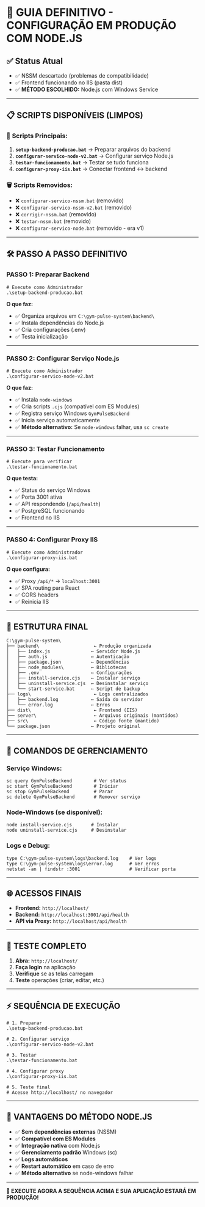# 🚀 GUIA DEFINITIVO - CONFIGURAÇÃO EM PRODUÇÃO COM NODE.JS

## ✅ Status Atual
- ✅ NSSM descartado (problemas de compatibilidade)
- ✅ Frontend funcionando no IIS (pasta dist)
- ✅ **MÉTODO ESCOLHIDO:** Node.js com Windows Service

---

## 📋 SCRIPTS DISPONÍVEIS (LIMPOS)

### 🎯 **Scripts Principais:**
1. **`setup-backend-producao.bat`** → Preparar arquivos do backend
2. **`configurar-servico-node-v2.bat`** → Configurar serviço Node.js
3. **`testar-funcionamento.bat`** → Testar se tudo funciona
4. **`configurar-proxy-iis.bat`** → Conectar frontend ↔ backend

### 🗑️ **Scripts Removidos:**
- ❌ `configurar-servico-nssm.bat` (removido)
- ❌ `configurar-servico-nssm-v2.bat` (removido)
- ❌ `corrigir-nssm.bat` (removido)
- ❌ `testar-nssm.bat` (removido)
- ❌ `configurar-servico-node.bat` (removido - era v1)

---

## 🛠️ PASSO A PASSO DEFINITIVO

### **PASSO 1: Preparar Backend**
```batch
# Execute como Administrador
.\setup-backend-producao.bat
```

**O que faz:**
- ✅ Organiza arquivos em `C:\gym-pulse-system\backend\`
- ✅ Instala dependências do Node.js
- ✅ Cria configurações (.env)
- ✅ Testa inicialização

---

### **PASSO 2: Configurar Serviço Node.js**
```batch
# Execute como Administrador
.\configurar-servico-node-v2.bat
```

**O que faz:**
- ✅ Instala `node-windows`
- ✅ Cria scripts `.cjs` (compatível com ES Modules)
- ✅ Registra serviço Windows `GymPulseBackend`
- ✅ Inicia serviço automaticamente
- ✅ **Método alternativo:** Se `node-windows` falhar, usa `sc create`

---

### **PASSO 3: Testar Funcionamento**
```batch
# Execute para verificar
.\testar-funcionamento.bat
```

**O que testa:**
- ✅ Status do serviço Windows
- ✅ Porta 3001 ativa
- ✅ API respondendo (`/api/health`)
- ✅ PostgreSQL funcionando
- ✅ Frontend no IIS

---

### **PASSO 4: Configurar Proxy IIS**
```batch
# Execute como Administrador
.\configurar-proxy-iis.bat
```

**O que configura:**
- ✅ Proxy `/api/*` → `localhost:3001`
- ✅ SPA routing para React
- ✅ CORS headers
- ✅ Reinicia IIS

---

## 📂 ESTRUTURA FINAL

```
C:\gym-pulse-system\
├── backend\                    ← Produção organizada
│   ├── index.js               ← Servidor Node.js
│   ├── auth.js                ← Autenticação
│   ├── package.json           ← Dependências
│   ├── node_modules\          ← Bibliotecas
│   ├── .env                   ← Configurações
│   ├── install-service.cjs    ← Instalar serviço
│   ├── uninstall-service.cjs  ← Desinstalar serviço
│   └── start-service.bat      ← Script de backup
├── logs\                       ← Logs centralizados
│   ├── backend.log            ← Saída do servidor
│   └── error.log              ← Erros
├── dist\                       ← Frontend (IIS)
├── server\                     ← Arquivos originais (mantidos)
├── src\                        ← Código fonte (mantido)
└── package.json               ← Projeto original
```

---

## 🎯 COMANDOS DE GERENCIAMENTO

### **Serviço Windows:**
```batch
sc query GymPulseBackend        # Ver status
sc start GymPulseBackend        # Iniciar
sc stop GymPulseBackend         # Parar
sc delete GymPulseBackend       # Remover serviço
```

### **Node-Windows (se disponível):**
```batch
node install-service.cjs       # Instalar
node uninstall-service.cjs     # Desinstalar
```

### **Logs e Debug:**
```batch
type C:\gym-pulse-system\logs\backend.log    # Ver logs
type C:\gym-pulse-system\logs\error.log      # Ver erros
netstat -an | findstr :3001                  # Verificar porta
```

---

## 🌐 ACESSOS FINAIS

- **Frontend:** `http://localhost/`
- **Backend:** `http://localhost:3001/api/health`
- **API via Proxy:** `http://localhost/api/health`

---

## 📱 TESTE COMPLETO

1. **Abra:** `http://localhost/`
2. **Faça login** na aplicação
3. **Verifique** se as telas carregam
4. **Teste** operações (criar, editar, etc.)

---

## ⚡ SEQUÊNCIA DE EXECUÇÃO

```batch
# 1. Preparar
.\setup-backend-producao.bat

# 2. Configurar serviço
.\configurar-servico-node-v2.bat

# 3. Testar
.\testar-funcionamento.bat

# 4. Configurar proxy
.\configurar-proxy-iis.bat

# 5. Teste final
# Acesse http://localhost/ no navegador
```

---

## 🎉 VANTAGENS DO MÉTODO NODE.JS

- ✅ **Sem dependências externas** (NSSM)
- ✅ **Compatível com ES Modules**
- ✅ **Integração nativa** com Node.js
- ✅ **Gerenciamento padrão** Windows (sc)
- ✅ **Logs automáticos**
- ✅ **Restart automático** em caso de erro
- ✅ **Método alternativo** se node-windows falhar

---

**🚀 EXECUTE AGORA A SEQUÊNCIA ACIMA E SUA APLICAÇÃO ESTARÁ EM PRODUÇÃO!**
